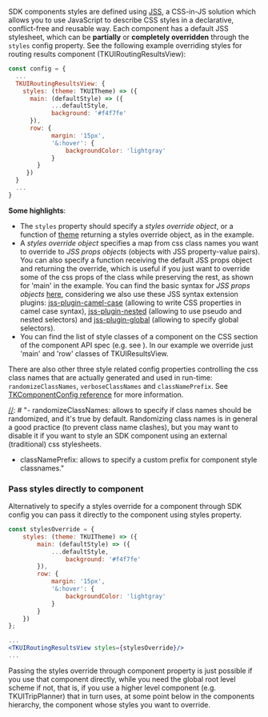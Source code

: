 SDK components styles are defined using [JSS](https://cssinjs.org/?v=v10.4.0), a CSS-in-JS solution which allows you to 
use JavaScript to describe CSS styles in a declarative, conflict-free and reusable way.
Each component has a default JSS stylesheet, which can be __partially__ or __completely overridden__ through the 
```styles``` config property. See the following example overriding styles for routing results component 
(TKUIRoutingResultsView):

```js static
const config = {
  ...  
  TKUIRoutingResultsView: {
    styles: (theme: TKUITheme) => ({
      main: (defaultStyle) => ({
            ...defaultStyle,
            background: '#f4f7fe'
      }),
      row: {
            margin: '15px',
            '&:hover': {
                backgroundColor: 'lightgray'
            }
        }
     })
  }
  ...
}
```

__Some highlights__:

- The ```styles``` property should specify a _styles override object_, or a function of [theme](TKUITheme) returning a styles
override object, as in the example.
-  A _styles override object_ specifies a map from css class names you want to override to _JSS props objects_ 
(objects with JSS property-value pairs).
You can also specify a function receiving the default JSS props object and returning the override,
which is useful if you just want to override some of the css props of the class while preserving the rest, as shown for 
'main' in the example. You can find the basic syntax for _JSS props objects_ [here](https://cssinjs.org/jss-syntax/?v=v10.4.0),
considering we also use these JSS syntax extension plugins: 
[jss-plugin-camel-case](https://cssinjs.org/jss-plugin-camel-case?v=v10.4.0) (allowing to write CSS properties in camel 
case syntax), [jss-plugin-nested](https://cssinjs.org/jss-plugin-nested/?v=v10.4.0) (allowing to use pseudo and nested 
selectors) and [jss-plugin-global](https://cssinjs.org/jss-plugin-global/?v=v10.4.0) (allowing to specify global selectors).  
- You can find the list of style classes of a component on the CSS section of the component API spec (e.g. see 
[](TKUIResultsView)). In our example we override just 'main' and 'row' classes of TKUIResultsView.


There are also other three style related config properties controlling the css class names that are actually generated 
and used in run-time: ```randomizeClassNames```, ```verboseClassNames``` and ```classNamePrefix```. 
See [TKComponentConfig reference](TKComponentConfig) for more information. 

[//]: # "- randomizeClassNames: allows to specify if class names should be randomized, and it's true by default. 
Randomizing class names is in general a good practice (to prevent class name clashes), but you may want to disable it 
if you want to style an SDK component using an external (traditional) css stylesheets.
- classNamePrefix: allows to specify a custom prefix for component style classnames."

[//]: # "[ ] Allow a way to reset styles, e.g. by passing a reset stylesheet to the component (one overriding all classes with empty objects), or provide an additional attribute to specify that."

### Pass styles directly to component

Alternatively to specify a styles override for a component through SDK config you can pass it directly to the component
using styles property.

```jsx static
const stylesOverride = {
    styles: (theme: TKUITheme) => ({
        main: (defaultStyle) => ({
            ...defaultStyle,
                background: '#f4f7fe'
        }),
        row: {
            margin: '15px',
            '&:hover': {
                backgroundColor: 'lightgray'
            }
        }
    })
};

...
<TKUIRoutingResultsView styles={stylesOverride}/>
...

```

Passing the styles override through component property is just possible if you use that component directly, while you 
need the global root level scheme if not, that is, if you use a higher level component (e.g. TKUITripPlanner) that in
turn uses, at some point below in the components hierarchy, the component whose styles you want to override.